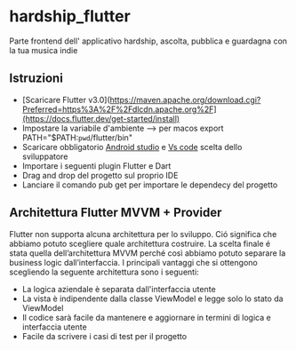 # hardship_flutter
Parte frontend dell' applicativo hardship, ascolta, pubblica e guardagna con la tua musica indie

## Istruzioni
- [Scaricare Flutter v3.0](https://maven.apache.org/download.cgi?Preferred=https%3A%2F%2Fdlcdn.apache.org%2F](https://docs.flutter.dev/get-started/install)
- Impostare la variabile d'ambiente --> per macos export PATH="$PATH:`pwd`/flutter/bin"
- Scaricare obbligatorio [Android studio](https://developer.android.com/studio?gclid=Cj0KCQjwqPGUBhDwARIsANNwjV6Y6gTbi00QSy7SiYMflP1o2UTqGrLdPLtn8vaU8z9GrBhQf3wjDyYaAqTkEALw_wcB&gclsrc=aw.ds) e [Vs code](https://code.visualstudio.com/) scelta dello sviluppatore
- Importare i seguenti plugin Flutter e Dart
- Drag and drop del progetto sul proprio IDE
- Lanciare il comando pub get per importare le dependecy del progetto 


## Architettura Flutter MVVM + Provider 
Flutter non supporta alcuna architettura per lo sviluppo. Ció significa che abbiamo potuto scegliere quale architettura costruire. La scelta finale é stata quella dell’architettura MVVM perché così abbiamo potuto separare la business logic dall’interfaccia. I principali vantaggi che si ottengono scegliendo la seguente architettura sono i seguenti:
- La logica aziendale è separata dall'interfaccia utente
- La vista è indipendente dalla classe ViewModel e legge solo lo stato da ViewModel
- Il codice sarà facile da mantenere e aggiornare in termini di logica e interfaccia utente
- Facile da scrivere i casi di test per il progetto


